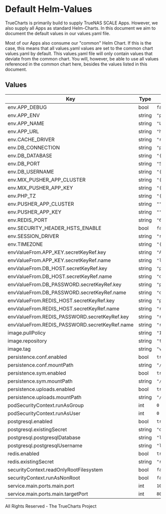 # Default Helm-Values

TrueCharts is primarily build to supply TrueNAS SCALE Apps.
However, we also supply all Apps as standard Helm-Charts. In this document we aim to document the default values in our values.yaml file.

Most of our Apps also consume our "common" Helm Chart.
If this is the case, this means that all values.yaml values are set to the common chart values.yaml by default. This values.yaml file will only contain values that deviate from the common chart.
You will, however, be able to use all values referenced in the common chart here, besides the values listed in this document.

## Values

| Key | Type | Default | Description |
|-----|------|---------|-------------|
| env.APP_DEBUG | bool | `false` |  |
| env.APP_ENV | string | `"production"` |  |
| env.APP_NAME | string | `"Lychee"` |  |
| env.APP_URL | string | `"http://localhost"` |  |
| env.CACHE_DRIVER | string | `"redis"` |  |
| env.DB_CONNECTION | string | `"pgsql"` |  |
| env.DB_DATABASE | string | `"{{ .Values.postgresql.postgresqlDatabase }}"` |  |
| env.DB_PORT | string | `"5432"` |  |
| env.DB_USERNAME | string | `"{{ .Values.postgresql.postgresqlUsername }}"` |  |
| env.MIX_PUSHER_APP_CLUSTER | string | `"{{ .Values.env.PUSHER_APP_CLUSTER }}"` |  |
| env.MIX_PUSHER_APP_KEY | string | `"{{ .Values.env.PUSHER_APP_KEY }}"` |  |
| env.PHP_TZ | string | `"{{ .Values.TZ }}"` |  |
| env.PUSHER_APP_CLUSTER | string | `""` |  |
| env.PUSHER_APP_KEY | string | `""` |  |
| env.REDIS_PORT | string | `"6379"` |  |
| env.SECURITY_HEADER_HSTS_ENABLE | bool | `false` |  |
| env.SESSION_DRIVER | string | `"redis"` |  |
| env.TIMEZONE | string | `"{{ .Values.TZ }}"` |  |
| envValueFrom.APP_KEY.secretKeyRef.key | string | `"APP_KEY"` |  |
| envValueFrom.APP_KEY.secretKeyRef.name | string | `"lychee-secrets"` |  |
| envValueFrom.DB_HOST.secretKeyRef.key | string | `"plainhost"` |  |
| envValueFrom.DB_HOST.secretKeyRef.name | string | `"dbcreds"` |  |
| envValueFrom.DB_PASSWORD.secretKeyRef.key | string | `"postgresql-password"` |  |
| envValueFrom.DB_PASSWORD.secretKeyRef.name | string | `"dbcreds"` |  |
| envValueFrom.REDIS_HOST.secretKeyRef.key | string | `"plainhost"` |  |
| envValueFrom.REDIS_HOST.secretKeyRef.name | string | `"rediscreds"` |  |
| envValueFrom.REDIS_PASSWORD.secretKeyRef.key | string | `"redis-password"` |  |
| envValueFrom.REDIS_PASSWORD.secretKeyRef.name | string | `"rediscreds"` |  |
| image.pullPolicy | string | `"IfNotPresent"` |  |
| image.repository | string | `"tccr.io/truecharts/lychee-laravel"` |  |
| image.tag | string | `"v4.4.0@sha256:f241d62fa4b2f97577d494c319eaab9e5b127e4a67af58ea90861ce56ff0fb88"` |  |
| persistence.conf.enabled | bool | `true` |  |
| persistence.conf.mountPath | string | `"/conf"` |  |
| persistence.sym.enabled | bool | `true` |  |
| persistence.sym.mountPath | string | `"/sym"` |  |
| persistence.uploads.enabled | bool | `true` |  |
| persistence.uploads.mountPath | string | `"/uploads"` |  |
| podSecurityContext.runAsGroup | int | `0` |  |
| podSecurityContext.runAsUser | int | `0` |  |
| postgresql.enabled | bool | `true` |  |
| postgresql.existingSecret | string | `"dbcreds"` |  |
| postgresql.postgresqlDatabase | string | `"lychee"` |  |
| postgresql.postgresqlUsername | string | `"lychee"` |  |
| redis.enabled | bool | `true` |  |
| redis.existingSecret | string | `"rediscreds"` |  |
| securityContext.readOnlyRootFilesystem | bool | `false` |  |
| securityContext.runAsNonRoot | bool | `false` |  |
| service.main.ports.main.port | int | `10017` |  |
| service.main.ports.main.targetPort | int | `80` |  |

All Rights Reserved - The TrueCharts Project
